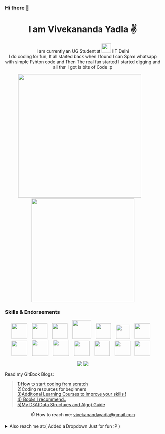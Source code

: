 ### Hi there 👋


<h1 align='center'>
  I am Vivekananda Yadla ✌ 
</h1>
<p align='center'>
I am currently an UG Student at <a href="https://home.iitd.ac.in/"><img src="https://upload.wikimedia.org/wikipedia/en/thumb/f/fd/Indian_Institute_of_Technology_Delhi_Logo.svg/330px-Indian_Institute_of_Technology_Delhi_Logo.svg.png" width="30"></a> IIT Delhi<br> I do coding for fun, It all started back when I found I can Spam whatsapp with simple Pyhton code and Then The real fun started I started digging and all that I got is bits of Code  :p
</p>

<p align='center'>
  <a href="#"><img src="https://github-readme-stats.vercel.app/api?username=vivekanandayadla&count_private=true&show_icons=true&theme=chartreuse-dark" width="400"></a>
  &nbsp;&nbsp;&nbsp;&nbsp;
  <a href="#"><img src="https://github-readme-stats.vercel.app/api/top-langs/?username=vivekanandayadla&count_private=true&layout=compact&theme=highcontrast" width="335"></a>
</p>



### Skills & Endorsements
<p align='center'>
  <a href="#"><img src="https://upload.wikimedia.org/wikipedia/commons/thumb/1/18/C_Programming_Language.svg/800px-C_Programming_Language.svg.png" width="50"></a>
  &nbsp;&nbsp;
  <a href="#"><img src="https://upload.wikimedia.org/wikipedia/commons/thumb/1/18/ISO_C%2B%2B_Logo.svg/800px-ISO_C%2B%2B_Logo.svg.png" width="50"></a>
  &nbsp;&nbsp;
  <a href="#"><img src="https://upload.wikimedia.org/wikipedia/commons/thumb/f/f8/Python_logo_and_wordmark.svg/1920px-Python_logo_and_wordmark.svg.png" height="50"></a>
  &nbsp;&nbsp;
  <a href="#"><img src="https://upload.wikimedia.org/wikipedia/commons/thumb/6/61/HTML5_logo_and_wordmark.svg/800px-HTML5_logo_and_wordmark.svg.png" width="60"></a>
  &nbsp;&nbsp;
  <a href="#"><img src="https://seeklogo.com/images/N/nodejs-logo-FBE122E377-seeklogo.com.png" width="50"></a>
  &nbsp;&nbsp;
  <a href="#"><img src="https://upload.wikimedia.org/wikipedia/commons/thumb/d/d5/CSS3_logo_and_wordmark.svg/800px-CSS3_logo_and_wordmark.svg.png" width="45"></a>
  &nbsp;&nbsp;
  <a href="#"><img src="https://upload.wikimedia.org/wikipedia/commons/thumb/c/cf/Adobe_Photoshop_Express_logo.svg/768px-Adobe_Photoshop_Express_logo.svg.png" width="50"></a>
  &nbsp;&nbsp;
  <a href="#"><img src="https://upload.wikimedia.org/wikipedia/commons/thumb/f/fb/Adobe_Illustrator_CC_icon.svg/1024px-Adobe_Illustrator_CC_icon.svg.png" width="50"></a>
  &nbsp;&nbsp;
  <a href="#"><img src="https://upload.wikimedia.org/wikipedia/commons/thumb/4/40/Adobe_Premiere_Pro_CC_icon.svg/1024px-Adobe_Premiere_Pro_CC_icon.svg.png" width="53"></a>
  &nbsp;&nbsp;
  <a href="#"><img src="https://upload.wikimedia.org/wikipedia/commons/thumb/b/b6/Adobe_Photoshop_Lightroom_CC_logo.svg/1024px-Adobe_Photoshop_Lightroom_CC_logo.svg.png" width="53"></a>
  &nbsp;&nbsp;
  <a href="#"><img src="https://play-lh.googleusercontent.com/m3oqSZCwmitiZ-Im-CQu_rqT5eLHilOp5IudBynv3COJUumFzuQaP2dgTDxRL_03f4x2=s180-rw" width="50"></a>
  &nbsp;&nbsp;
  <a href="#"><img src="https://vulndetect.org/assets/uploads/files/1541583181315-cygwin-terminal.ico" width="50"></a>
  &nbsp;&nbsp;
  <a href="#"><img src="https://upload.wikimedia.org/wikipedia/commons/thumb/6/6d/FreeCAD016-logo.svg/800px-FreeCAD016-logo.svg.png" width="50"></a>
  &nbsp;&nbsp;
  <a href="#"><img src="https://upload.wikimedia.org/wikipedia/commons/e/e0/Git-logo.svg" height="50"></a>
  &nbsp;&nbsp;
</p>

<p align='center'>
  <a href="#"><img src="https://badges.pufler.dev/repos/vivekanandayadla"></a>
  <a href="#"><img src="https://badges.pufler.dev/years/vivekanandayadla"></a>
</p>
Read my GitBook Blogs:

>[1)How to start coding from scratch](https://yadlavivekananda.gitbook.io/how-to/)<br>
>[2)Coding resources for beginners](https://yadlavivekananda.gitbook.io/resources/)<br>
>[3)Additional Learning Courses to improve your skills !](https://yadlavivekananda.gitbook.io/how-to/additional-learning)<br>
>[4) Books I recommend.. ](https://yadlavivekananda.gitbook.io/how-to/additional-books)<br>
>[5)My DSA(Data Structures and Algo) Guide](https://yadlavivekananda.gitbook.io/how-to/dsa-datastructures-and-algo)<br>

<p align='center'>
  📫 How to reach me: <a href="mailto:vivekanandayadla@gmail.com">vivekanandayadla@gmail.com</a>
</p>
<details>
<summary>Also reach me at:( Added a Dropdown Just for fun :P  )</summary>
<br>


<p align='center'>

  <a href="https://www.linkedin.com/in/vivekananda-yadla/" target="_blank"> 
    <img src="https://upload.wikimedia.org/wikipedia/commons/thumb/0/01/LinkedIn_Logo.svg/1920px-LinkedIn_Logo.svg.png" height="40" alt="LinkedIn"/>
  </a>&nbsp;&nbsp;&nbsp;&nbsp;&nbsp;&nbsp;&nbsp;&nbsp;&nbsp;&nbsp;&nbsp;&nbsp;
  <a href="https://www.instagram.com/_dumb_physicist_/" target="_blank"> 
   <img src="https://upload.wikimedia.org/wikipedia/commons/thumb/e/e7/Instagram_logo_2016.svg/800px-Instagram_logo_2016.svg.png" width="40" alt="Instagram"/>     
  </a>&nbsp;&nbsp;&nbsp;&nbsp;&nbsp;&nbsp;&nbsp;&nbsp;&nbsp;&nbsp;&nbsp;&nbsp;
<a href="https://www.facebook.com/vivekanandayadla/" target="_blank"> 
   <img src="https://upload.wikimedia.org/wikipedia/commons/thumb/5/51/Facebook_f_logo_%282019%29.svg/800px-Facebook_f_logo_%282019%29.svg.png" width="40"alt="Facebook"/>     
  </a>&nbsp;&nbsp;&nbsp;&nbsp;&nbsp;&nbsp;&nbsp;&nbsp;&nbsp;&nbsp;&nbsp;&nbsp;
 <a href="https://twitter.com/NoobCoder14" target="_blank"> 
   <img src="https://upload.wikimedia.org/wikipedia/en/thumb/6/60/Twitter_Logo_as_of_2021.svg/1024px-Twitter_Logo_as_of_2021.svg.png" width="40" alt="Twitter" class="rounded-corners"/>     
  </a>
</p>
</details>
